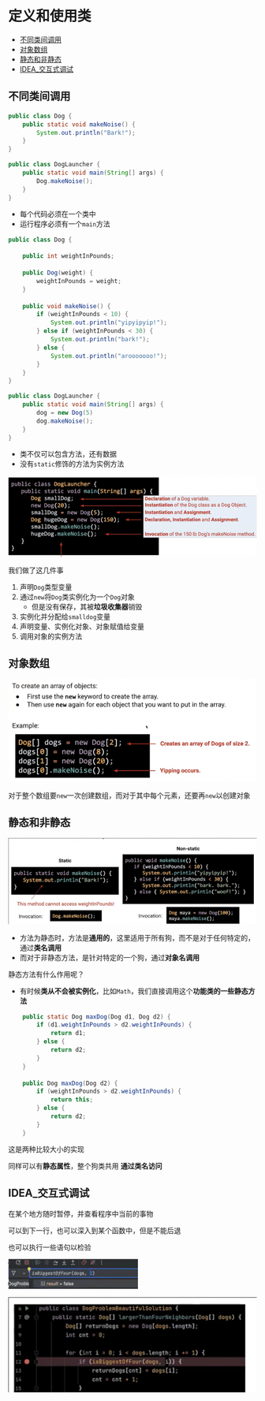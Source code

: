 # 定义和使用类
 
* [不同类间调用](#不同类间调用)
* [对象数组](#对象数组)
* [静态和非静态](#静态和非静态)
* [IDEA_交互式调试](#IDEA_交互式调试)

## 不同类间调用

```java
public class Dog {
    public static void makeNoise() {
        System.out.println("Bark!");
    }
}
```

```java
public class DogLauncher {
    public static void main(String[] args) {
        Dog.makeNoise();
    }
}
```

* 每个代码必须在一个类中
* 运行程序必须有一个`main`方法

```java
public class Dog {

    public int weightInPounds;

    public Dog(weight) {
        weightInPounds = weight;
    }

    public void makeNoise() {
        if (weightInPounds < 10) {
            System.out.println("yipyipyip!");
        } else if (weightInPounds < 30) {
            System.out.println("bark!");
        } else {
            System.out.println("arooooooo!");
        }
    }
}
```

```java
public class DogLauncher {
    public static void main(String[] args) {
        dog = new Dog(5)
        dog.makeNoise();
    }
}
```

* 类不仅可以包含方法，还有数据
* 没有`static`修饰的方法为实例方法

![](img/c190cac0.png)

我们做了这几件事

1. 声明`Dog`类型变量
2. 通过`new`将`Dog`类实例化为一个`Dog`对象 
    * 但是没有保存，其被**垃圾收集器**销毁
3. 实例化并分配给`smalldog`变量
4. 声明变量、实例化对象、对象赋值给变量
5. 调用对象的实例方法

## 对象数组

![](img/16a76ddf.png)

对于整个数组要`new`一次创建数组，而对于其中每个元素，还要再`new`以创建对象

## 静态和非静态

![](img/8eaeb3c7.png)

* 方法为静态时，方法是**通用的**，这里适用于所有狗，而不是对于任何特定的，通过**类名调用**
* 而对于非静态方法，是针对特定的一个狗，通过**对象名调用**

静态方法有什么作用呢？

* 有时候**类从不会被实例化**，比如`Math`，我们直接调用这个**功能类的一些静态方法**

```java
    public static Dog maxDog(Dog d1, Dog d2) {
        if (d1.weightInPounds > d2.weightInPounds) {
            return d1;
        } else {
            return d2;
        }
    }

    public Dog maxDog(Dog d2) {
        if (weightInPounds > d2.weightInPounds) {
            return this;
        } else {
            return d2;
        }
    }
```

这是两种比较大小的实现

同样可以有**静态属性**，整个狗类共用 **通过类名访问**

## IDEA_交互式调试

在某个地方随时暂停，并查看程序中当前的事物

可以到下一行，也可以深入到某个函数中，但是不能后退

也可以执行一些语句以检验

![](img/b4985f78.png)

![](img/d4b5b201.png)

